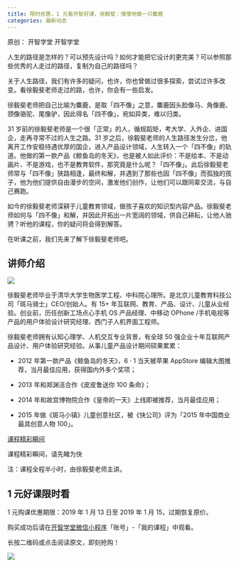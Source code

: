 ```yaml
---
title: 限时优惠，1 元看开智好课，徐毅斐：慢慢地做一只麋鹿
categories: 最新动态
---
```


原创： 开智学堂  开智学堂 

人生的路径是怎样的？可以预先设计吗？如何才能把它设计的更完美？可以参照那些优秀的人走过的路径，复制为自己的路径吗？

关于人生路径，我们有许多的疑问，也许，你也曾做过很多探索，尝试过许多改变。看徐毅斐老师走过的路，也许，你会有一些启发。

徐毅斐老师把自己比喻为麋鹿，是取「四不像」之意，麋鹿因头脸像马、角像鹿、颈像骆驼、尾像驴，因此得名「四不像」，宛如异类，难以归类。

31 岁前的徐毅斐老师是一个很「正常」的人，循规蹈矩，考大学、入外企、进国企，走再寻常不过的人生之路。31 岁之后，徐毅斐老师的人生路径发生分岔，他离开工作安稳待遇优厚的国企，进入产品设计领域，人生转入一个「四不像」的轨道。他做的第一款产品《鲸鱼岛的冬天》，也是被人如此评价：不是绘本、不是动画片、不是游戏，也不是教育软件，那究竟是什么呢？「四不像」。此后徐毅斐老师常与「四不像」狭路相逢，最终和解，并遇到了那些也因「四不像」而孤独的孩子，他为他们提供自由漫步的空间，激发他们创作，让他们可以跟同辈交流，与自己赛跑。

如今的徐毅斐老师深耕于儿童教育领域，做孩子喜欢的知识型内容产品。徐毅斐老师如何与「四不像」和解，并因此开拓出一片宽阔的领域，供自己耕耘，让他人驰骋？听他的课程，你的疑问将会得到解答。

在听课之前，我们先来了解下徐毅斐老师吧。

## 讲师介绍

![](https://ws2.sinaimg.cn/large/006tNc79gy1fz9jc4laklj30xc0got9c.jpg)

徐毅斐老师毕业于清华大学生物医学工程、中科院心理所。是北京儿童教育科技公司「斑马骑士」CEO/创始人。有 15+ 年互联网、教育、产品、设计、儿童从业经验。创业前，历任创新工场点心手机 OS 产品经理、中移动 OPhone /手机电视等产品的用户体验设计研究经理、西门子人机界面工程师。

徐毅斐老师拥有认知心理学、人机交互专业背景，有全球 50 强企业十年互联网产品设计、用户体验研究经验。从事儿童产品设计期间硕果累累：

- 2012 年第一款产品《鲸鱼岛的冬天》，6 · 1 当天被苹果 AppStore 编辑大图推荐，当月最佳应用，获得国内外多个奖项；

- 2013 年和郑渊洁合作《皮皮鲁送你 100 条命》；

- 2014 年和故宫博物院合作《皇帝的一天》上线即被推荐，当月最佳应用；

- 2015 年做《斑马小镇》儿童创意社区，被《快公司》评为「2015 年中国商业最具创意人物 100」。

[课程精彩瞬间](https://v.qq.com/txp/iframe/player.html?origin=https%3A%2F%2Fmp.weixin.qq.com&vid=v08263x05rk&autoplay=false&full=true&show1080p=false&isDebugIframe=false)

课程精彩瞬间，请先睹为快

注：课程全程半小时，由徐毅斐老师主讲。

## 1 元好课限时看

1 元购课优惠期限：2019 年 1 月 13 日至 2019 年 1 月 15，过期恢复原价。

购买成功后请在[开智学堂微信小程序](https://mp.weixin.qq.com/s/XYTDwXQsZtMa5YVnsJc-zg)「账号」-「我的课程」中观看。

长按二维码或点击阅读原文，即刻抢购！

![](https://ws4.sinaimg.cn/large/006tNc79gy1fz9je45n3uj30p00dw0v5.jpg)
